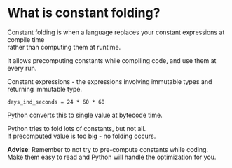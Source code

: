# What is constant folding?

Constant folding is when a language replaces your constant expressions at compile time  
rather than computing them at runtime.  

It allows precomputing constants while compiling code, and use them at every run.  

Constant expressions - the expressions involving immutable types and returning immutable type.  

`days_ind_seconds = 24 * 60 * 60`

Python converts this to single value at bytecode time.  

Python tries to fold lots of constants, but not all.  
If precomputed value is too big - no folding occurs.  

**Advise**: Remember to not try to pre-compute constants while coding.  
Make them easy to read and Python will handle the optimization for you.  



